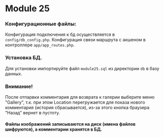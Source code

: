 # Module 25

### Конфигурационные файлы:
Конфигурация подключения к бд осуществляется в `config/db_config.php`.
Конфигурация связи маршрута с акшеном в контроллере `app/app_routes.php`.

### Установка БД.
Для установки импортируйте файл `module25.sql` из директории `db` в базу данных.

### Внимание!
После отпарвки комментария для возврата к галерии выберите меню "Gallery", т.к. при этом Location перегружается для показа нового комментария (история сбрасывается), из-за этого кнопка браузера "Назад" вернет в пустоту.

#### Файлы изображений записываются на диск (имена файлов шифруются), а комментарии хранятся в БД.
